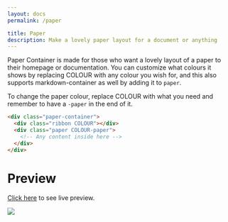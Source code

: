 ```yaml
---
layout: docs
permalink: /paper

title: Paper
description: Make a lovely paper layout for a document or anything
---
```

Paper Container is made for those who want a lovely layout of a paper to their homepage or documentation.
You can customize what colours it shows by replacing COLOUR with any colour you wish for, and this also supports markdown-container as well by adding it to `paper`.

To change the paper colour, replace COLOUR with what you need and remember to have a `-paper` in the end of it.
```html
<div class="paper-container">
  <div class="ribbon COLOUR"></div>
  <div class="paper COLOUR-paper">
    <!-- Any content inside here -->
  </div>
</div>
```

# Preview
[Click here](/examples/paper) to see live preview.

![](https://i.alexflipnote.xyz/11e78c.png)
